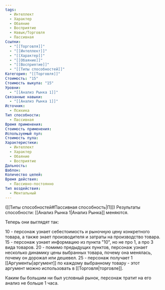 ```yaml
---
tags:
  - Интеллект
  - Характер
  - Обаяние
  - Восприятие
  - Навык/Торговля
  - Пассивная
Ссылки:
  - "[[Торговля]]"
  - "[[Интеллект]]"
  - "[[Характер]]"
  - "[[Обаяние]]"
  - "[[Восприятие]]"
  - "[[Типы способностей]]"
Категория: "[[Торговля]]"
Стоимость: "15"
Стоимость выкупа: "15"
Уровни:
  - "[[Анализ Рынка 1]]"
Связанные навыки:
  - "[[Анализ Рынка 1]]"
Источник:
  - Психика
Тип способности:
  - Пассивная
Время применения: 
Стоимость применения: 
Используемый пул: 
Стоимость пула: 
Характеристики:
  - Интеллект
  - Характер
  - Обаяние
  - Восприятие
Дальность: 
Шаблон: 
Количество целей: 
Время действия:
  - Пассивно-постоянно
Тип воздействия:
  - Ментальный
---
```

([[Типы способностей#Пассивная способность|П]]) Результаты способности: [[Анализ Рынка 1|Анализ Рынка]] меняются. 

Теперь они выглядят так:

10 - персонаж узнает себестоимость и рыночную цену конкретного товара, а также знает производителя и затраты на производство товара.
15 - персонаж узнает информацию из пункта "10", но не про 1, а про 3 вида товаров.
20 - помимо предыдущих пунктов, персонаж узнает несколько динамику цены выбранных товара, почему она менялась, почему он дорожал или дешевел.
25 - персонаж получает 1 [[Аргументы|аргумент]] по каждому выбранному товару - этот аргумент можно использовать в [[Торговля|торговле]]. 

Каким бы большим ни был условный рынок, персонаж тратит на его анализ не больше 1 часа. 